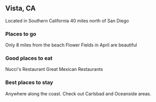 ## Vista, CA
Located in Southern California 40 miles north of San Diego

### Places to go
Only 8 miles from the beach
Flower Fields in April are beautiful

### Good places to eat
Nucci's Restaurant
Great Mexican Restaurants

### Best places to stay
Anywhere along the coast.  Check out Carlsbad and Oceanside areas.
